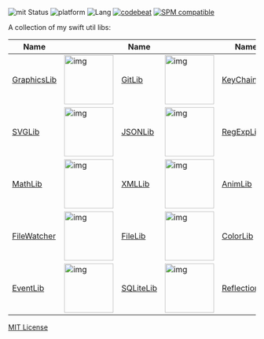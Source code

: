 ![mit Status](https://img.shields.io/badge/License-MIT-brightgreen.svg) ![platform](https://img.shields.io/badge/Platform-macOS/iOS-blue.svg) ![Lang](https://img.shields.io/badge/Language-Swift%204.1-orange.svg)
[![codebeat](https://codebeat.co/badges/59d2725a-e28e-4da4-9749-3ddc138be55b)](https://codebeat.co/projects/github-com-eonist-swift-utils) [![SPM compatible](https://img.shields.io/badge/Swift%20Package%20Manager-compatible-brightgreen.svg)](https://github.com/apple/swift-package-manager) 

A collection of my swift util libs:

| Name  |  | Name |  | Name |  |
| ------------- | ------------- | ------------- | ------------- | ------------- | ------------- |
| [GraphicsLib](https://github.com/gitsync/GraphicsLib)   | <img width="100" alt="img" src="https://rawgit.com/stylekit/img/master/GraphicsLib.svg">  | [GitLib](https://github.com/gitsync/GitLib)   | <img width="100" alt="img" src="https://rawgit.com/stylekit/img/master/GitLib.svg">  |  [KeyChainLib](https://github.com/gitsync/KeyChainLib/)  |  <img width="100" alt="img" src="https://rawgit.com/stylekit/img/master/KeyChainLib.svg"> |
| [SVGLib](https://github.com/gitsync/SVGLib)   |  <img width="100" alt="img" src="https://rawgit.com/stylekit/img/master/SvgLib.svg"> | [JSONLib](https://github.com/gitsync/JSONLib)  | <img width="100" alt="img" src="https://rawgit.com/stylekit/img/master/jsonlib3.svg">  | [RegExpLib](https://github.com/gitsync/RegExpLib)  | <img width="100" alt="img" src="https://rawgit.com/stylekit/img/master/RegExpLib.svg">  |
| [MathLib](https://github.com/gitsync/MathLib)   | <img width="100" alt="img" src="https://rawgit.com/stylekit/img/master/MathLib.svg">  | [XMLLib](https://github.com/gitsync/XMLLib)   | <img width="100" alt="img" src="https://rawgit.com/stylekit/img/master/XMLLib.svg"> | [AnimLib](https://github.com/gitsync/AnimLib/)  | <img width="100" alt="img" src="https://rawgit.com/stylekit/img/master/AnimLib.svg">  |
|  [FileWatcher](https://github.com/eonist/FileWatcher)  |  <img width="100" alt="img" src="https://rawgit.com/stylekit/img/master/FileWatcher.svg"> | [FileLib](https://github.com/gitsync/FileLib/)  | <img width="100" alt="img" src="https://rawgit.com/stylekit/img/master/FileLib.svg">  | [ColorLib](https://github.com/gitsync/ColorLib)  |  <img width="100" alt="img" src="https://rawgit.com/stylekit/img/master/ColorLib.svg"> |
| [EventLib](https://github.com/gitsync/EventLib)  | <img width="100" alt="img" src="https://rawgit.com/stylekit/img/master/EventLib.svg"> | [SQLiteLib](https://github.com/gitsync/SQLiteLib)  | <img width="100" alt="img" src="https://rawgit.com/stylekit/img/master/SQLiteLib.svg"> | [ReflectionLib](https://github.com/gitsync/ReflectionLib)   |  | |



[MIT License](http://opensource.org/licenses/MIT) 
